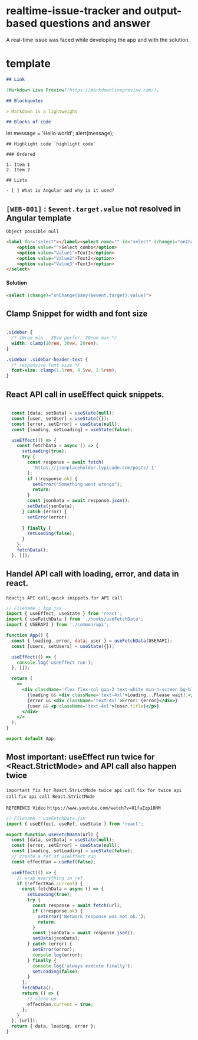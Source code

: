 # realtime-issue-tracker and output-based questions and answer
A real-time issue was faced while  developing the app and with the solution.  

# template 

```md
## Link

[Markdown Live Preview](https://markdownlivepreview.com/).

## Blockquotes

> Markdown is a lightweight

## Blocks of code

```
let message = 'Hello world';
alert(message);
```
## Highlight code `highlight code`

### Ordered

1. Item 1
2. Item 2

## Lists

- [ ] What is Angular and why is it used?
```

## ``[WEB-001]`` : `$event.target.value` not resolved in Angular template 

`Object possible null`
```html
<label for="select"></label><select name="" id="select" (change)="onChange($event.target.value)">
    <option value="">Select combo</option>
    <option value="Value1">Text1</option>
    <option value="Value2">Text2</option>
    <option value="Value3">Text3</option>
</select>
```

#### Solution

```html
<select (change)="onChange($any($event.target).value)">
```

## Clamp Snippet for width and font size 

```css

.sidebar {
  /* 10rem min , 30vw perfer, 20rem max */
  width: clamp(10rem, 30vw, 20rem);
}

.sidebar .sidebar-header-text {
  /* responsive font size */
  font-size: clamp(1.5rem, 4.5vw, 2.5rem);
}

```

## React API call in useEffect quick snippets.

```jsx

  const [data, setData] = useState(null);
  const [user, setUser] = useState({});
  const [error, setError] = useState(null);
  const [loading, setLoading] = useState(false);

  useEffect(() => {
    const fetchData = async () => {
      setLoading(true);
      try {
        const response = await fetch(
          'https://jsonplaceholder.typicode.com/posts/-1'
        );
        if (!response.ok) {
          setError("Something went wrongs");
          return;
        }
        const jsonData = await response.json();
        setData(jsonData);
      } catch (error) {
        setError(error);
        
      } finally {
        setLoading(false);
      }
    };
    fetchData();
  }, []);
```

## Handel API call with loading, error, and data in react.

`Reactjs API call`, `quick snippets for API call`

```jsx
// Filename : App.jsx
import { useEffect, useState } from 'react';
import { useFetchData } from './hooks/useFetchData';
import { USERAPI } from './common/api';

function App() {
  const { loading, error, data: user } = useFetchData(USERAPI);
  const [users, setUsers] = useState({});

  useEffect(() => {
    console.log('useEffect run');
  }, []);

  return (
    <>
      <div className='flex flex-col gap-2 text-white min-h-screen bg-blue-600 justify-center items-center text-center'>
        {loading && <div className='text-4xl'>Loading...Please wait!.</div>}
        {error && <div className='text-4xl'>Error: {error}</div>}
        {user && <p className='text-4xl'>{user.title}</p>}
      </div>
    </>
  );
}

export default App;
```

## Most important: useEffect run twice for <React.StrictMode> and API call also happen twice
`important fix for React.StrictMode twice api call`
`fix for twice api call` `fix api call React.StrictMode`

`REFERENCE Video` `https://www.youtube.com/watch?v=81faZzp18NM`

```jsx
// Filename : useFetchData.jsx
import { useEffect, useRef, useState } from 'react';

export function useFetchData(url) {
  const [data, setData] = useState(null);
  const [error, setError] = useState(null);
  const [loading, setLoading] = useState(false);
  // create a ref of useEffect run
  const effectRan = useRef(false);

  useEffect(() => {
    // wrap everything in ref
    if (!effectRan.current) {
      const fetchData = async () => {
        setLoading(true);
        try {
          const response = await fetch(url);
          if (!response.ok) {
            setError('Network response was not ok.');
            return;
          }
          const jsonData = await response.json();
          setData(jsonData);
        } catch (error) {
          setError(error);
          console.log(error);
        } finally {
          console.log('always execute finally');
          setLoading(false);
        }
      };
      fetchData();
      return () => {
        // clean up
        effectRan.current = true;
      };
    }
  }, [url]);
  return { data, loading, error };
}
```



















